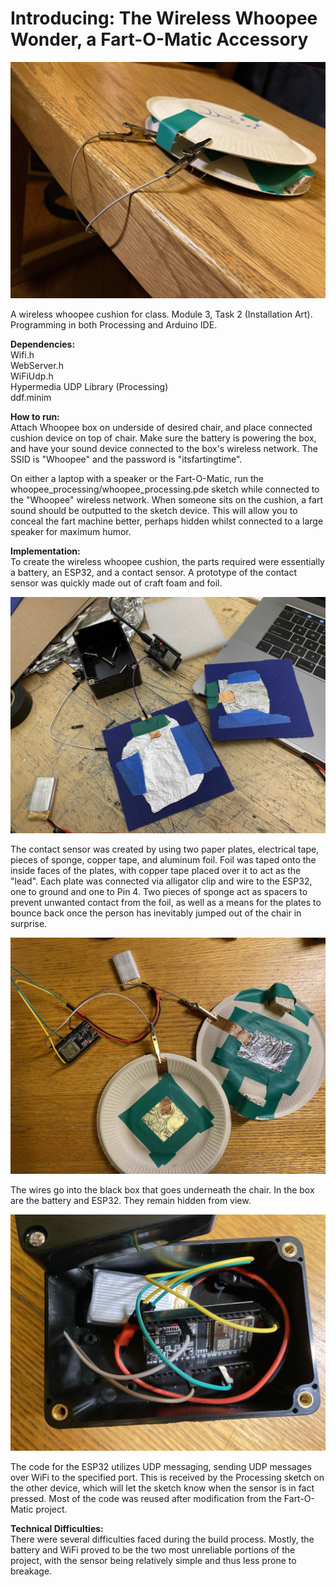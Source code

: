 # Introducing: The Wireless Whoopee Wonder, a Fart-O-Matic Accessory

![alt text][intro]

[intro]: https://github.com/tantantheman/tantan-whoopee/blob/master/documentation_photos/cushionslant.jpg "Wireless Whoopee Wonder"

A wireless whoopee cushion for class. Module 3, Task 2 (Installation Art).  
Programming in both Processing and Arduino IDE.  

**Dependencies:**  
Wifi.h  
WebServer.h  
WiFiUdp.h  
Hypermedia UDP Library (Processing)  
ddf.minim  

**How to run:**  
Attach Whoopee box on underside of desired chair, and place connected cushion device on top of chair. Make sure the battery is powering the box, and have your sound device connected to the box's wireless network. The SSID is "Whoopee" and the password is "itsfartingtime".

On either a laptop with a speaker or the Fart-O-Matic, run the whoopee_processing/whoopee_processing.pde sketch while connected to the "Whoopee" wireless network. When someone sits on the cushion, a fart sound should be outputted to the sketch device. This will allow you to conceal the fart machine better, perhaps hidden whilst connected to a large speaker for maximum humor.
  
**Implementation:**  
To create the wireless whoopee cushion, the parts required were essentially a battery, an ESP32, and a contact sensor. A prototype of the contact sensor was quickly made out of craft foam and foil.   

![alt text][proto]

[proto]: https://github.com/tantantheman/tantan-whoopee/blob/master/documentation_photos/sensorprototype.jpg "Contact Sensor Prototype"

The contact sensor was created by using two paper plates, electrical tape, pieces of sponge, copper tape, and aluminum foil. Foil was taped onto the inside faces of the plates, with copper tape placed over it to act as the "lead". Each plate was connected via alligator clip and wire to the ESP32, one to ground and one to Pin 4. Two pieces of sponge act as spacers to prevent unwanted contact from the foil, as well as a means for the plates to bounce back once the person has inevitably jumped out of the chair in surprise.  

![alt text][plates]

[plates]: https://github.com/tantantheman/tantan-whoopee/blob/master/documentation_photos/plateoverview.jpg "Overview of Plates"
  
The wires go into the black box that goes underneath the chair. In the box are the battery and ESP32. They remain hidden from view.  

![alt text][components]

[components]: https://github.com/tantantheman/tantan-whoopee/blob/master/documentation_photos/insidethebox.jpg "Components Inside Box"

The code for the ESP32 utilizes UDP messaging, sending UDP messages over WiFi to the specified port. This is received by the Processing sketch on the other device, which will let the sketch know when the sensor is in fact pressed. Most of the code was reused after modification from the Fart-O-Matic project.

**Technical Difficulties:**  
There were several difficulties faced during the build process. Mostly, the battery and WiFi proved to be the two most unreliable portions of the project, with the sensor being relatively simple and thus less prone to breakage. 